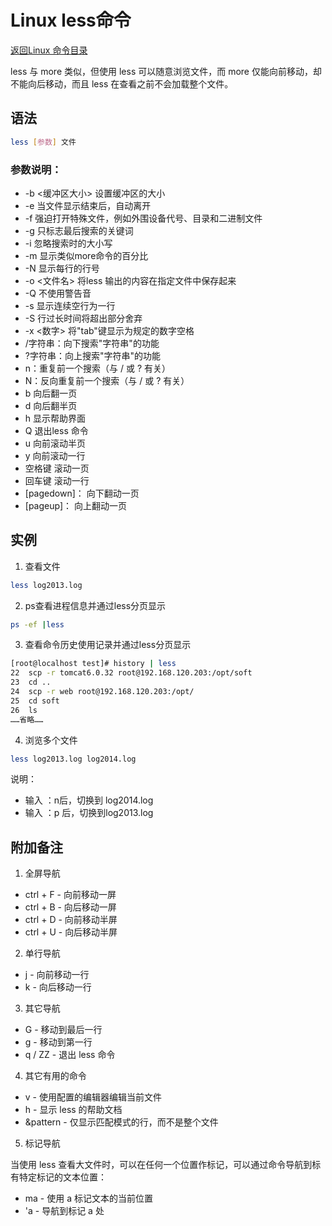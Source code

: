 # Linux less命令
[返回Linux 命令目录](11.Linux命令大全.md)

less 与 more 类似，但使用 less 可以随意浏览文件，而 more 仅能向前移动，却不能向后移动，而且 less 在查看之前不会加载整个文件。

## 语法
```bash
less [参数] 文件 
```

### 参数说明：

* -b <缓冲区大小> 设置缓冲区的大小
* -e 当文件显示结束后，自动离开
* -f 强迫打开特殊文件，例如外围设备代号、目录和二进制文件
* -g 只标志最后搜索的关键词
* -i 忽略搜索时的大小写
* -m 显示类似more命令的百分比
* -N 显示每行的行号
* -o <文件名> 将less 输出的内容在指定文件中保存起来
* -Q 不使用警告音
* -s 显示连续空行为一行
* -S 行过长时间将超出部分舍弃
* -x <数字> 将"tab"键显示为规定的数字空格
* /字符串：向下搜索"字符串"的功能
* ?字符串：向上搜索"字符串"的功能
* n：重复前一个搜索（与 / 或 ? 有关）
* N：反向重复前一个搜索（与 / 或 ? 有关）
* b 向后翻一页
* d 向后翻半页
* h 显示帮助界面
* Q 退出less 命令
* u 向前滚动半页
* y 向前滚动一行
* 空格键 滚动一页
* 回车键 滚动一行
* [pagedown]： 向下翻动一页
* [pageup]： 向上翻动一页

## 实例

1. 查看文件
```bash
less log2013.log
```

2. ps查看进程信息并通过less分页显示
```bash
ps -ef |less
```

3. 查看命令历史使用记录并通过less分页显示
```bash
[root@localhost test]# history | less
22  scp -r tomcat6.0.32 root@192.168.120.203:/opt/soft
23  cd ..
24  scp -r web root@192.168.120.203:/opt/
25  cd soft
26  ls
……省略……
```

4. 浏览多个文件
```bash
less log2013.log log2014.log
```
说明：
* 输入 ：n后，切换到 log2014.log
* 输入 ：p 后，切换到log2013.log

## 附加备注

1. 全屏导航

* ctrl + F - 向前移动一屏
* ctrl + B - 向后移动一屏
* ctrl + D - 向前移动半屏
* ctrl + U - 向后移动半屏

2. 单行导航

* j - 向前移动一行
* k - 向后移动一行

3. 其它导航

* G - 移动到最后一行
* g - 移动到第一行
* q / ZZ - 退出 less 命令

4. 其它有用的命令

* v - 使用配置的编辑器编辑当前文件
* h - 显示 less 的帮助文档
* &pattern - 仅显示匹配模式的行，而不是整个文件

5. 标记导航

当使用 less 查看大文件时，可以在任何一个位置作标记，可以通过命令导航到标有特定标记的文本位置：

* ma - 使用 a 标记文本的当前位置
* 'a - 导航到标记 a 处